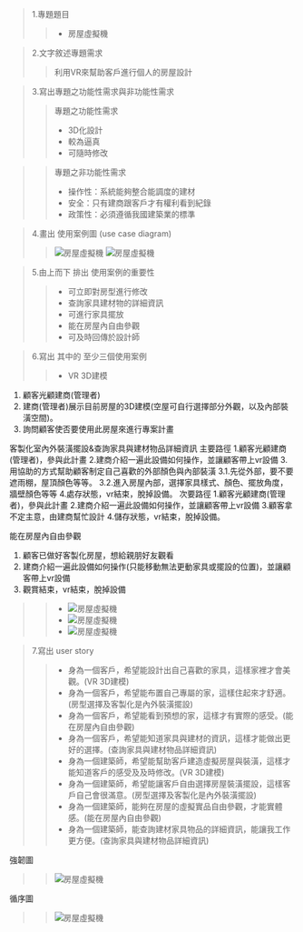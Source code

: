 >1.專題題目
>>+ 房屋虛擬機

>2.文字敘述專題需求
>>利用VR來幫助客戶進行個人的房屋設計

>3.寫出專題之功能性需求與非功能性需求
>>專題之功能性需求
>>+ 3D化設計
>>+ 較為逼真
>>+ 可隨時修改

>>專題之非功能性需求
>>+ 操作性：系統能夠整合能調度的建材
>>+ 安全：只有建商跟客戶才有權利看到紀錄
>>+ 政策性：必須遵循我國建築業的標準

>4.畫出 使用案例圖 (use case diagram)
>>![房屋虛擬機](使用案例圖.jpg)
>>![房屋虛擬機](使用案例圖2.PNG)

>5.由上而下 排出 使用案例的重要性
>>+ 可立即對房型進行修改
>>+ 查詢家具建材物的詳細資訊
>>+ 可進行家具擺放
>>+ 能在房屋內自由參觀
>>+ 可及時回傳於設計師

>6.寫出 其中的 至少三個使用案例
>>+ VR 3D建模 
1. 顧客光顧建商(管理者) 
2. 建商(管理者)展示目前房屋的3D建模(空屋可自行選擇部分外觀，以及內部裝潢空間)。 
3. 詢問顧客使否要使用此房屋來進行專案計畫 

客製化室內外裝潢擺設&查詢家具與建材物品詳細資訊
主要路徑 
1.顧客光顧建商(管理者)，參與此計畫 
2.建商介紹一遍此設備如何操作，並讓顧客帶上vr設備 
3.用協助的方式幫助顧客制定自己喜歡的外部顏色與內部裝潢 3.1.先從外部，要不要遮雨棚，屋頂顏色等等。 
3.2.進入房屋內部，選擇家具樣式、顏色、擺放角度，牆壁顏色等等 
4.處存狀態，vr結束，脫掉設備。 
次要路徑 
1.顧客光顧建商(管理者)，參與此計畫 
2.建商介紹一遍此設備如何操作，並讓顧客帶上vr設備 
3.顧客拿不定主意，由建商幫忙設計 
4.儲存狀態，vr結束，脫掉設備。 

能在房屋內自由參觀
1. 顧客已做好客製化房屋，想給親朋好友觀看 
2. 建商介紹一遍此設備如何操作(只能移動無法更動家具或擺設的位置)，並讓顧客帶上vr設備 
3. 觀賞結束，vr結束，脫掉設備
>>+ ![房屋虛擬機](3D建模.PNG)
>>+ ![房屋虛擬機](路徑.PNG)
>>+ ![房屋虛擬機](圖.PNG)

>7.寫出 user story
>>+ 身為一個客戶，希望能設計出自己喜歡的家具，這樣家裡才會美觀。(VR 3D建模)
>>+ 身為一個客戶，希望能布置自己專屬的家，這樣住起來才舒適。(房型選擇及客製化是內外裝潢擺設)
>>+ 身為一個客戶，希望能看到預想的家，這樣才有實際的感受。(能在房屋內自由參觀)
>>+ 身為一個客戶，希望能知道家具與建材的資訊，這樣才能做出更好的選擇。(查詢家具與建材物品詳細資訊)
>>+ 身為一個建築師，希望能幫助客戶建造虛擬房屋與裝潢，這樣才能知道客戶的感受及及時修改。(VR 3D建模)
>>+ 身為一個建築師，希望能讓客戶自由選擇房屋裝潢擺設，這樣客戶自己會很滿意。(房型選擇及客製化是內外裝潢擺設)
>>+ 身為一個建築師，能夠在房屋的虛擬實品自由參觀，才能實體感。(能在房屋內自由參觀)
>>+ 身為一個建築師，能查詢建材家具物品的詳細資訊，能讓我工作更方便。(查詢家具與建材物品詳細資訊)

強韌圖
>>![房屋虛擬機](強韌圖.PNG)

循序圖
>>![房屋虛擬機](循序圖.PNG)
